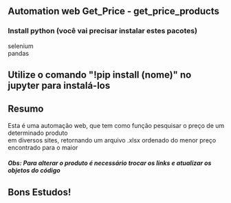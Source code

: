 ## Automation web Get_Price - get_price_products

### Install python (você vai precisar instalar estes pacotes)

selenium <br>
pandas <br>

## Utilize o comando "!pip install (nome)" no jupyter para instalá-los

## Resumo <br>

Esta é uma automação web, que tem como função pesquisar o preço de um determinado produto <br>
em diversos sites, retornando um arquivo .xlsx ordenado do menor preço <br>
encontrado para o maior <br>

##### Obs: Para alterar o produto é necessário trocar os links e atualizar os objetos do código

## Bons Estudos!
